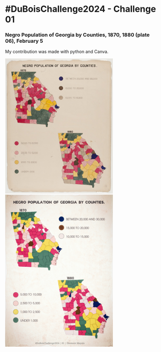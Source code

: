 # #DuBoisChallenge2024 - Challenge 01
### Negro Population of Georgia by Counties, 1870, 1880 (plate 06), February 5
My contribution was made with python and Canva.

<div>
<img src="original-plate-06.jpg" alt="Original plate 06" width="350"/>
<img src="duboischallenge2024_01_emayola.jpg" alt="reproduction of plate 06" width="350"/>
</div>

